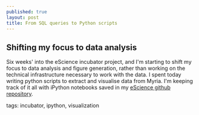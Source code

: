 ```yaml
---
published: true
layout: post
title: From SQL queries to Python scripts
---
```


## Shifting my focus to data analysis

Six weeks' into the eScience incubator project, and I'm starting to shift my focus to data analysis and figure generation, rather than working on the technical infrastructure necessary to work with the data. I spent today writing python scripts to extract and visualise data from Myria. I'm keeping track of it all with iPython notebooks saved in my [eScience github repository](https://github.com/uwescience/seaflow-myria/tree/master/ipython_notebooks). 

tags: incubator, ipython, visualization
